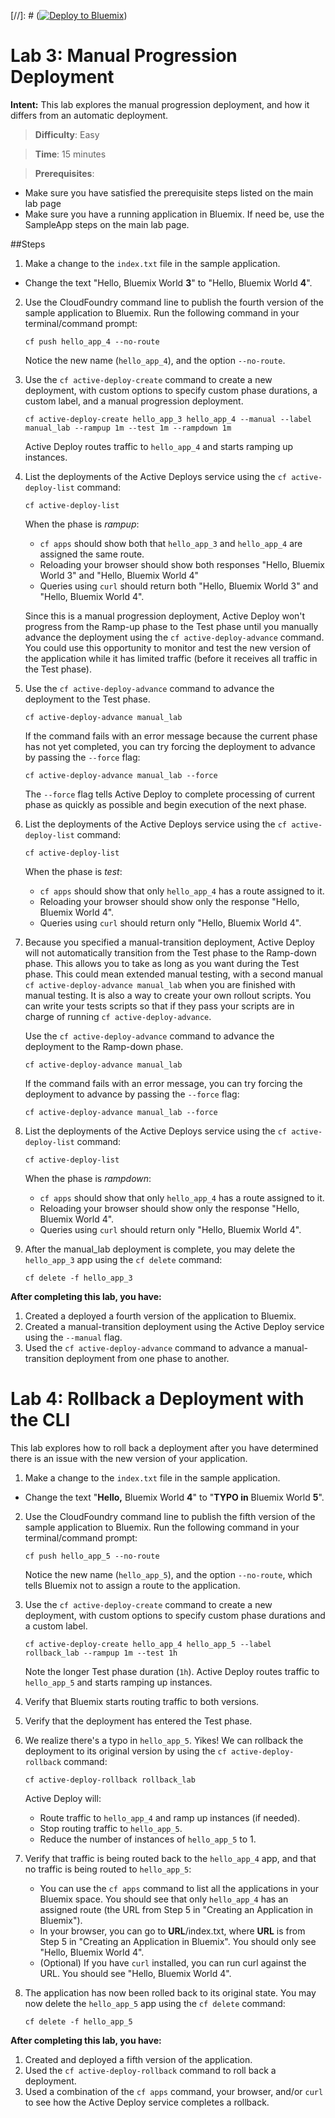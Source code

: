 [//]: # ([![Deploy to Bluemix](https://bluemix.net/deploy/button.png)](https://bluemix.net/deploy?repository=https://github.com/IBM-Bluemix/active-deploy-lab))

# Lab 3: Manual Progression Deployment

**Intent:** This lab explores the manual progression deployment, and how it differs from an automatic deployment.

> **Difficulty**: Easy

> **Time**: 15 minutes

> **Prerequisites**:
- Make sure you have satisfied the prerequisite steps listed on the main lab page
- Make sure you have a running application in Bluemix. If need be, use the SampleApp steps on the main lab page.

##Steps

1. Make a change to the `index.txt` file in the sample application.
  * Change the text "Hello, Bluemix World **3**" to "Hello, Bluemix World **4**".

2. Use the CloudFoundry command line to publish the fourth version of the sample application to Bluemix. Run the following command in your terminal/command prompt:

    `cf push hello_app_4 --no-route`

    Notice the new name (`hello_app_4`), and the option `--no-route`.

3. Use the `cf active-deploy-create` command to create a new deployment, with custom options to specify custom phase durations, a custom label, and a manual progression deployment.

    `cf active-deploy-create hello_app_3 hello_app_4 --manual --label manual_lab --rampup 1m --test 1m --rampdown 1m`

    Active Deploy routes traffic to `hello_app_4` and starts ramping up instances.

4. List the deployments of the Active Deploys service using the `cf active-deploy-list` command:

    `cf active-deploy-list`

    When the phase is _rampup_:
      * `cf apps` should show both that `hello_app_3` and `hello_app_4` are assigned the same route.
      * Reloading your browser should show both responses "Hello, Bluemix World 3" and "Hello, Bluemix World 4"
      * Queries using `curl` should return both "Hello, Bluemix World 3" and "Hello, Bluemix World 4".

    Since this is a manual progression deployment, Active Deploy won't progress from the Ramp-up phase to the Test phase until you manually advance the deployment using the `cf active-deploy-advance` command. You could use this opportunity to monitor and test the new version of the application while it has limited traffic (before it receives all traffic in the Test phase).

5. Use the `cf active-deploy-advance` command to advance the deployment to the Test phase.

    `cf active-deploy-advance manual_lab`

    If the command fails with an error message because the current phase has not yet completed, you can try forcing the deployment to advance by passing the `--force` flag:

    `cf active-deploy-advance manual_lab --force`

    The `--force` flag tells Active Deploy to complete processing of current phase as quickly as possible and begin execution of the next phase.

6. List the deployments of the Active Deploys service using the `cf active-deploy-list` command:

    `cf active-deploy-list`

    When the phase is _test_:
      * `cf apps` should show that only `hello_app_4` has a route assigned to it.
      * Reloading your browser should show only the response "Hello, Bluemix World 4".
      * Queries using `curl` should return only "Hello, Bluemix World 4".

7. Because you specified a manual-transition deployment, Active Deploy will not automatically transition from the Test phase to the Ramp-down phase.  This allows you to take as long as you want during the Test phase.  This could mean extended manual testing, with a second manual `cf active-deploy-advance manual_lab` when you are finished with manual testing.  It is also a way to create your own rollout scripts.  You can write your tests scripts so that if they pass your scripts are in charge of running `cf active-deploy-advance`.

    Use the `cf active-deploy-advance` command to advance the deployment to the Ramp-down phase.

    `cf active-deploy-advance manual_lab`

    If the command fails with an error message, you can try forcing the deployment to advance by passing the `--force` flag:

    `cf active-deploy-advance manual_lab --force`

8. List the deployments of the Active Deploys service using the `cf active-deploy-list` command:

    `cf active-deploy-list`

    When the phase is _rampdown_:
      * `cf apps` should show that only `hello_app_4` has a route assigned to it.
      * Reloading your browser should show only the response "Hello, Bluemix World 4".
      * Queries using `curl` should return only "Hello, Bluemix World 4".

9. After the manual_lab deployment is complete, you may delete the `hello_app_3` app using the `cf delete` command:

    `cf delete -f hello_app_3`

**After completing this lab, you have:**
1. Created a deployed a fourth version of the application to Bluemix.
2. Created a manual-transition deployment using the Active Deploy service using the `--manual` flag.
3. Used the `cf active-deploy-advance` command to advance a manual-transition deployment from one phase to another.

# Lab 4: Rollback a Deployment with the CLI

This lab explores how to roll back a deployment after you have determined there is an issue with the new version of your application.

1. Make a change to the `index.txt` file in the sample application.
  * Change the text "**Hello,** Bluemix World **4**" to "**TYPO in** Bluemix World **5**".

2. Use the CloudFoundry command line to publish the fifth version of the sample application to Bluemix. Run the following command in your terminal/command prompt:

    `cf push hello_app_5 --no-route`

    Notice the new name (`hello_app_5`), and the option `--no-route`, which tells Bluemix not to assign a route to the application.

3. Use the `cf active-deploy-create` command to create a new deployment, with custom options to specify custom phase durations and a custom label.

    `cf active-deploy-create hello_app_4 hello_app_5 --label rollback_lab --rampup 1m --test 1h`

    Note the longer Test phase duration (`1h`). Active Deploy routes traffic to `hello_app_5` and starts ramping up instances.

4. Verify that Bluemix starts routing traffic to both versions.

5. Verify that the deployment has entered the Test phase.

6. We realize there's a typo in `hello_app_5`. Yikes! We can rollback the deployment to its original version by using the `cf active-deploy-rollback` command:

    `cf active-deploy-rollback rollback_lab`

    Active Deploy will:
    * Route traffic to `hello_app_4` and ramp up instances (if needed).
    * Stop routing traffic to `hello_app_5`.
    * Reduce the number of instances of `hello_app_5` to 1.

7. Verify that traffic is being routed back to the `hello_app_4` app, and that no traffic is being routed to `hello_app_5`:
    * You can use the `cf apps` command to list all the applications in your Bluemix space. You should see that only `hello_app_4` has an assigned route (the URL from Step 5 in "Creating an Application in Bluemix").
    * In your browser, you can go to **URL**/index.txt, where **URL** is from Step 5 in "Creating an Application in Bluemix". You should only see "Hello, Bluemix World 4".
    * (Optional) If you have `curl` installed, you can run curl against the URL. You should see "Hello, Bluemix World 4".

8. The application has now been rolled back to its original state. You may now delete the `hello_app_5` app using the `cf delete` command:

    `cf delete -f hello_app_5`

**After completing this lab, you have:**
1. Created and deployed a fifth version of the application.
2. Used the `cf active-deploy-rollback` command to roll back a deployment.
3. Used a combination of the `cf apps` command, your browser, and/or `curl` to see how the Active Deploy service completes a rollback.
